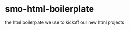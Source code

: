 smo-html-boilerplate
====================

the html boilerplate we use to kickoff our new html projects
